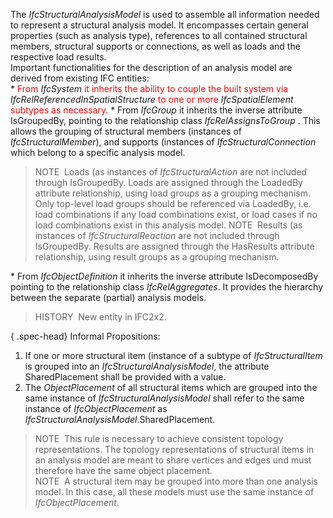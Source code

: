 The _IfcStructuralAnalysisModel_ is used to assemble all information needed to represent a structural analysis model. It encompasses certain general properties (such as analysis type), references to all contained structural members, structural supports or connections, as well as loads and the respective load results.  
Important functionalities for the description of an analysis model are derived from existing IFC entities:  
\* <font color="#ff0000">From </font>_IfcSystem_<font color="#ff0000">  it inherits the ability to couple the built system via </font>_IfcRelReferencedInSpatialStructure_<font color="#ff0000">  to one or more </font>_IfcSpatialElement_<font color="#ff0000"> subtypes as necessary.</font>
\* From _IfcGroup_ it inherits the inverse attribute IsGroupedBy, pointing to the relationship class _IfcRelAssignsToGroup_ . This allows the grouping of structural members (instances of _IfcStructuralMember_), and supports (instances of _IfcStructuralConnection_ which belong to a specific analysis model.

  
> NOTE&nbsp; Loads (as instances of _IfcStructuralAction_ are not included through IsGroupedBy. Loads are assigned through the LoadedBy attribute relationship, using load groups as a grouping mechanism. Only top-level load groups should be referenced via LoadedBy, i.e. load combinations if any load combinations exist, or load cases if no load combinations exist in this analysis model.
> NOTE&nbsp; Results (as instances of _IfcStructuralReaction_ are not included through IsGroupedBy. Results are assigned through the HasResults attribute relationship, using result groups as a grouping mechanism.

\* From _IfcObjectDefinition_ it inherits the inverse attribute IsDecomposedBy pointing to the relationship class _IfcRelAggregates_. It provides the hierarchy between the separate (partial) analysis models.

  
> HISTORY&nbsp; New entity in IFC2x2.

{ .spec-head}
Informal Propositions:

1. If one or more structural item (instance of a subtype of _IfcStructuralItem_ is grouped into an _IfcStructuralAnalysisModel_, the attribute SharedPlacement shall be provided with a value.
2. The _ObjectPlacement_ of all structural items which are grouped into the same instance of _IfcStructuralAnalysisModel_ shall refer to the same instance of _IfcObjectPlacement_ as _IfcStructuralAnalysisModel_.SharedPlacement.

  
> NOTE&nbsp; This rule is necessary to achieve consistent topology representations. The topology representations of structural items in an analysis model are meant to share vertices and edges und must therefore have the same object placement.  
> NOTE&nbsp; A structural item may be grouped into more than one analysis model. In this case, all these models must use the same instance of _IfcObjectPlacement_.
